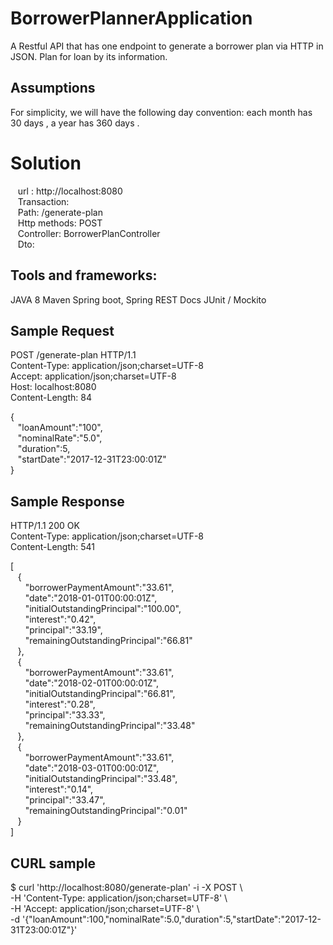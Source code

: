 # BorrowerPlannerApplication
A Restful API that has one endpoint to generate a borrower plan via HTTP in JSON. Plan for loan by its information.

## Assumptions
For simplicity, we will have the following day convention: each month has 30 days , a year has 360 days .

# Solution
 &nbsp;&nbsp;&nbsp;url : http://localhost:8080  <br/>
 &nbsp;&nbsp;&nbsp;Transaction:  <br/>
 &nbsp;&nbsp;&nbsp;Path: /generate-plan  <br/>
 &nbsp;&nbsp;&nbsp;Http methods: POST  <br/>
 &nbsp;&nbsp;&nbsp;Controller: BorrowerPlanController  <br/>
 &nbsp;&nbsp;&nbsp;Dto: 

## Tools and frameworks:
JAVA 8
Maven
Spring boot, Spring REST Docs 
JUnit / Mockito


## Sample Request
POST /generate-plan HTTP/1.1 <br/>
Content-Type: application/json;charset=UTF-8 <br/>
Accept: application/json;charset=UTF-8 <br/>
Host: localhost:8080 <br/>
Content-Length: 84 <br/>

{ <br/>
  &nbsp;&nbsp;&nbsp;"loanAmount":"100", <br/>
  &nbsp;&nbsp;&nbsp;"nominalRate":"5.0", <br/>
  &nbsp;&nbsp;&nbsp;"duration":5, <br/>
  &nbsp;&nbsp;&nbsp;"startDate":"2017-12-31T23:00:01Z" <br/>
} <br/>

## Sample Response
HTTP/1.1 200 OK <br/>
Content-Type: application/json;charset=UTF-8 <br/>
Content-Length: 541 <br/>

[ <br/>
&nbsp;&nbsp;&nbsp;{ <br/>
&nbsp;&nbsp;&nbsp;&nbsp;&nbsp;&nbsp;"borrowerPaymentAmount":"33.61", <br/>
&nbsp;&nbsp;&nbsp;&nbsp;&nbsp;&nbsp;"date":"2018-01-01T00:00:01Z", <br/>
&nbsp;&nbsp;&nbsp;&nbsp;&nbsp;&nbsp;"initialOutstandingPrincipal":"100.00", <br/>
&nbsp;&nbsp;&nbsp;&nbsp;&nbsp;&nbsp;"interest":"0.42", <br/>
&nbsp;&nbsp;&nbsp;&nbsp;&nbsp;&nbsp;"principal":"33.19", <br/>
&nbsp;&nbsp;&nbsp;&nbsp;&nbsp;&nbsp;"remainingOutstandingPrincipal":"66.81" <br/>
&nbsp;&nbsp;&nbsp;}, <br/>
&nbsp;&nbsp;&nbsp;{ <br/>
&nbsp;&nbsp;&nbsp;&nbsp;&nbsp;&nbsp;"borrowerPaymentAmount":"33.61", <br/>
&nbsp;&nbsp;&nbsp;&nbsp;&nbsp;&nbsp;"date":"2018-02-01T00:00:01Z", <br/>
&nbsp;&nbsp;&nbsp;&nbsp;&nbsp;&nbsp;"initialOutstandingPrincipal":"66.81", <br/>
&nbsp;&nbsp;&nbsp;&nbsp;&nbsp;&nbsp;"interest":"0.28", <br/>
&nbsp;&nbsp;&nbsp;&nbsp;&nbsp;&nbsp;"principal":"33.33", <br/>
&nbsp;&nbsp;&nbsp;&nbsp;&nbsp;&nbsp;"remainingOutstandingPrincipal":"33.48" <br/>
&nbsp;&nbsp;&nbsp;}, <br/>
&nbsp;&nbsp;&nbsp;{ <br/>
&nbsp;&nbsp;&nbsp;&nbsp;&nbsp;&nbsp;"borrowerPaymentAmount":"33.61", <br/>
&nbsp;&nbsp;&nbsp;&nbsp;&nbsp;&nbsp;"date":"2018-03-01T00:00:01Z", <br/>
&nbsp;&nbsp;&nbsp;&nbsp;&nbsp;&nbsp;"initialOutstandingPrincipal":"33.48", <br/>
&nbsp;&nbsp;&nbsp;&nbsp;&nbsp;&nbsp;"interest":"0.14", <br/>
&nbsp;&nbsp;&nbsp;&nbsp;&nbsp;&nbsp;"principal":"33.47", <br/>
&nbsp;&nbsp;&nbsp;&nbsp;&nbsp;&nbsp;"remainingOutstandingPrincipal":"0.01" <br/>
&nbsp;&nbsp;&nbsp;} <br/>
]

## CURL sample

$ curl 'http://localhost:8080/generate-plan' -i -X POST \ <br/>
    -H 'Content-Type: application/json;charset=UTF-8' \ <br/>
    -H 'Accept: application/json;charset=UTF-8' \ <br/>
    -d '{"loanAmount":100,"nominalRate":5.0,"duration":5,"startDate":"2017-12-31T23:00:01Z"}'
